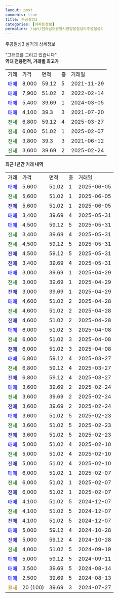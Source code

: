 ```yaml
---
layout: post
comments: true
title: 주공칠성3
categories: [아파트정보]
permalink: /apt/전라남도광양시광양읍칠성리주공칠성3
---
```


주공칠성3 실거래 상세정보

<script type="text/javascript">
  google.charts.load('current', {'packages':['line', 'corechart']});
  google.charts.setOnLoadCallback(drawChart);

  function drawChart() {
    var data = new google.visualization.DataTable();
    data.addColumn('date', '거래일');
    data.addColumn('number', "매매");
    data.addColumn('number', "전세");
    data.addColumn('number', "전매");

    data.addRows([[new Date(Date.parse("2025-06-05")), 5600, null, null], [new Date(Date.parse("2025-06-05")), null, 5600, null], [new Date(Date.parse("2025-06-05")), null, null, 5600], [new Date(Date.parse("2025-05-31")), 3400, null, null], [new Date(Date.parse("2025-05-31")), 4500, null, null], [new Date(Date.parse("2025-05-31")), null, 3400, null], [new Date(Date.parse("2025-05-31")), null, 4500, null], [new Date(Date.parse("2025-05-31")), null, null, 4500], [new Date(Date.parse("2025-05-31")), null, null, 3400], [new Date(Date.parse("2025-04-29")), 3000, null, null], [new Date(Date.parse("2025-04-29")), null, 3000, null], [new Date(Date.parse("2025-04-29")), null, null, 3000], [new Date(Date.parse("2025-04-28")), 4600, null, null], [new Date(Date.parse("2025-04-28")), null, 4600, null], [new Date(Date.parse("2025-04-28")), null, null, 4600], [new Date(Date.parse("2025-04-08")), 6000, null, null], [new Date(Date.parse("2025-04-08")), null, 6000, null], [new Date(Date.parse("2025-04-08")), null, null, 6000], [new Date(Date.parse("2025-03-27")), 6800, null, null], [new Date(Date.parse("2025-03-27")), null, 6800, null], [new Date(Date.parse("2025-03-27")), null, null, 6800], [new Date(Date.parse("2025-02-24")), 3600, null, null], [new Date(Date.parse("2025-02-24")), null, 3600, null], [new Date(Date.parse("2025-02-24")), null, null, 3600], [new Date(Date.parse("2025-02-23")), 3600, null, null], [new Date(Date.parse("2025-02-23")), null, 3600, null], [new Date(Date.parse("2025-02-23")), null, null, 3600], [new Date(Date.parse("2025-02-10")), 5000, null, null], [new Date(Date.parse("2025-02-10")), null, 5000, null], [new Date(Date.parse("2025-02-10")), null, null, 5000], [new Date(Date.parse("2025-02-07")), 6000, null, null], [new Date(Date.parse("2025-02-07")), null, 6000, null], [new Date(Date.parse("2025-02-07")), null, null, 6000], [new Date(Date.parse("2024-12-07")), 4100, null, null], [new Date(Date.parse("2024-12-07")), null, 4100, null], [new Date(Date.parse("2024-12-07")), null, null, 4100], [new Date(Date.parse("2024-10-28")), 5000, null, null], [new Date(Date.parse("2024-10-28")), null, null, 5000], [new Date(Date.parse("2024-09-19")), null, 4000, null], [new Date(Date.parse("2024-09-11")), 5000, null, null], [new Date(Date.parse("2024-08-14")), 3500, null, null], [new Date(Date.parse("2024-08-13")), 2500, null, null], [new Date(Date.parse("2024-07-27")), null, null, null]]);

    var options = {
      hAxis: {
        format: 'yyyy/MM/dd'
      },    
      lineWidth: 0,
      pointsVisible: true,    
      title: '최근 1년간 유형별 실거래가 분포',
      legend: { position: 'bottom' }
    };

    var formatter = new google.visualization.NumberFormat({pattern:'###,###'} );
    formatter.format(data, 1);
    formatter.format(data, 2);
    
    setTimeout(function() {
        var chart = new google.visualization.LineChart(document.getElementById('columnchart_material'));
        chart.draw(data, (options));
        document.getElementById('loading').style.display = 'none';
    }, 200);
  }
</script>


<div id="loading" style="z-index:20; display: block; margin-left: 0px">"그래프를 그리고 있습니다"</div>
<div id="columnchart_material" style="width: 95%; margin-left: 0px; display: block"></div>
<!-- contents start -->
<b>역대 전용면적, 거래별 최고가</b>
<table class="sortable">
    <tr>
      <td>거래</td>
      <td>가격</td>
      <td>면적</td>
      <td>층</td>
      <td>거래일</td>
    </tr>
        <tr>
          <td><a style="color: blue">매매</a></td>
          <td>8,000</td>
          <td>59.12</td>
          <td>5</td>
          <td>2021-11-29</td>
        </tr>            <tr>
          <td><a style="color: blue">매매</a></td>
          <td>7,900</td>
          <td>51.02</td>
          <td>2</td>
          <td>2022-02-14</td>
        </tr>            <tr>
          <td><a style="color: blue">매매</a></td>
          <td>5,400</td>
          <td>39.69</td>
          <td>1</td>
          <td>2024-03-05</td>
        </tr>            <tr>
          <td><a style="color: blue">매매</a></td>
          <td>4,100</td>
          <td>39.3</td>
          <td>3</td>
          <td>2021-07-20</td>
        </tr>        
        <tr>
              <td><a style="color: darkgreen">전세</a></td>
              <td>6,800</td>
              <td>59.12</td>
              <td>4</td>
              <td>2025-03-27</td>
            </tr>            <tr>
              <td><a style="color: darkgreen">전세</a></td>
              <td>6,000</td>
              <td>51.02</td>
              <td>1</td>
              <td>2025-02-07</td>
            </tr>            <tr>
              <td><a style="color: darkgreen">전세</a></td>
              <td>3,800</td>
              <td>39.3</td>
              <td>3</td>
              <td>2021-06-12</td>
            </tr>            <tr>
              <td><a style="color: darkgreen">전세</a></td>
              <td>3,600</td>
              <td>39.69</td>
              <td>2</td>
              <td>2025-02-24</td>
            </tr>        
    
</table>

<b>최근 1년간 거래 내역</b>

<table class="sortable">
    <tr>
      <td>거래</td>
      <td>가격</td>
      <td>면적</td>
      <td>층</td>
      <td>거래일</td>
    </tr>
    <tr>
      <td><a style="color: blue">매매</a></td>
      <td>5,600</td>
      <td>51.02</td>
      <td>1</td>
      <td>2025-06-05</td>
    </tr>          <tr>
      <td><a style="color: darkgreen">전세</a></td>
      <td>5,600</td>
      <td>51.02</td>
      <td>1</td>
      <td>2025-06-05</td>
    </tr>          <tr>
      <td><a style="color: darkblue">전매</a></td>
      <td>5,600</td>
      <td>51.02</td>
      <td>1</td>
      <td>2025-06-05</td>
    </tr>          <tr>
      <td><a style="color: blue">매매</a></td>
      <td>3,400</td>
      <td>39.69</td>
      <td>4</td>
      <td>2025-05-31</td>
    </tr>          <tr>
      <td><a style="color: blue">매매</a></td>
      <td>4,500</td>
      <td>59.12</td>
      <td>5</td>
      <td>2025-05-31</td>
    </tr>          <tr>
      <td><a style="color: darkgreen">전세</a></td>
      <td>3,400</td>
      <td>39.69</td>
      <td>4</td>
      <td>2025-05-31</td>
    </tr>          <tr>
      <td><a style="color: darkgreen">전세</a></td>
      <td>4,500</td>
      <td>59.12</td>
      <td>5</td>
      <td>2025-05-31</td>
    </tr>          <tr>
      <td><a style="color: darkblue">전매</a></td>
      <td>4,500</td>
      <td>59.12</td>
      <td>5</td>
      <td>2025-05-31</td>
    </tr>          <tr>
      <td><a style="color: darkblue">전매</a></td>
      <td>3,400</td>
      <td>39.69</td>
      <td>4</td>
      <td>2025-05-31</td>
    </tr>          <tr>
      <td><a style="color: blue">매매</a></td>
      <td>3,000</td>
      <td>39.69</td>
      <td>1</td>
      <td>2025-04-29</td>
    </tr>          <tr>
      <td><a style="color: darkgreen">전세</a></td>
      <td>3,000</td>
      <td>39.69</td>
      <td>1</td>
      <td>2025-04-29</td>
    </tr>          <tr>
      <td><a style="color: darkblue">전매</a></td>
      <td>3,000</td>
      <td>39.69</td>
      <td>1</td>
      <td>2025-04-29</td>
    </tr>          <tr>
      <td><a style="color: blue">매매</a></td>
      <td>4,600</td>
      <td>51.02</td>
      <td>2</td>
      <td>2025-04-28</td>
    </tr>          <tr>
      <td><a style="color: darkgreen">전세</a></td>
      <td>4,600</td>
      <td>51.02</td>
      <td>2</td>
      <td>2025-04-28</td>
    </tr>          <tr>
      <td><a style="color: darkblue">전매</a></td>
      <td>4,600</td>
      <td>51.02</td>
      <td>2</td>
      <td>2025-04-28</td>
    </tr>          <tr>
      <td><a style="color: blue">매매</a></td>
      <td>6,000</td>
      <td>51.02</td>
      <td>3</td>
      <td>2025-04-08</td>
    </tr>          <tr>
      <td><a style="color: darkgreen">전세</a></td>
      <td>6,000</td>
      <td>51.02</td>
      <td>3</td>
      <td>2025-04-08</td>
    </tr>          <tr>
      <td><a style="color: darkblue">전매</a></td>
      <td>6,000</td>
      <td>51.02</td>
      <td>3</td>
      <td>2025-04-08</td>
    </tr>          <tr>
      <td><a style="color: blue">매매</a></td>
      <td>6,800</td>
      <td>59.12</td>
      <td>4</td>
      <td>2025-03-27</td>
    </tr>          <tr>
      <td><a style="color: darkgreen">전세</a></td>
      <td>6,800</td>
      <td>59.12</td>
      <td>4</td>
      <td>2025-03-27</td>
    </tr>          <tr>
      <td><a style="color: darkblue">전매</a></td>
      <td>6,800</td>
      <td>59.12</td>
      <td>4</td>
      <td>2025-03-27</td>
    </tr>          <tr>
      <td><a style="color: blue">매매</a></td>
      <td>3,600</td>
      <td>39.69</td>
      <td>2</td>
      <td>2025-02-24</td>
    </tr>          <tr>
      <td><a style="color: darkgreen">전세</a></td>
      <td>3,600</td>
      <td>39.69</td>
      <td>2</td>
      <td>2025-02-24</td>
    </tr>          <tr>
      <td><a style="color: darkblue">전매</a></td>
      <td>3,600</td>
      <td>39.69</td>
      <td>2</td>
      <td>2025-02-24</td>
    </tr>          <tr>
      <td><a style="color: blue">매매</a></td>
      <td>3,600</td>
      <td>51.02</td>
      <td>5</td>
      <td>2025-02-23</td>
    </tr>          <tr>
      <td><a style="color: darkgreen">전세</a></td>
      <td>3,600</td>
      <td>51.02</td>
      <td>5</td>
      <td>2025-02-23</td>
    </tr>          <tr>
      <td><a style="color: darkblue">전매</a></td>
      <td>3,600</td>
      <td>51.02</td>
      <td>5</td>
      <td>2025-02-23</td>
    </tr>          <tr>
      <td><a style="color: blue">매매</a></td>
      <td>5,000</td>
      <td>51.02</td>
      <td>4</td>
      <td>2025-02-10</td>
    </tr>          <tr>
      <td><a style="color: darkgreen">전세</a></td>
      <td>5,000</td>
      <td>51.02</td>
      <td>4</td>
      <td>2025-02-10</td>
    </tr>          <tr>
      <td><a style="color: darkblue">전매</a></td>
      <td>5,000</td>
      <td>51.02</td>
      <td>4</td>
      <td>2025-02-10</td>
    </tr>          <tr>
      <td><a style="color: blue">매매</a></td>
      <td>6,000</td>
      <td>51.02</td>
      <td>1</td>
      <td>2025-02-07</td>
    </tr>          <tr>
      <td><a style="color: darkgreen">전세</a></td>
      <td>6,000</td>
      <td>51.02</td>
      <td>1</td>
      <td>2025-02-07</td>
    </tr>          <tr>
      <td><a style="color: darkblue">전매</a></td>
      <td>6,000</td>
      <td>51.02</td>
      <td>1</td>
      <td>2025-02-07</td>
    </tr>          <tr>
      <td><a style="color: blue">매매</a></td>
      <td>4,100</td>
      <td>51.02</td>
      <td>5</td>
      <td>2024-12-07</td>
    </tr>          <tr>
      <td><a style="color: darkgreen">전세</a></td>
      <td>4,100</td>
      <td>51.02</td>
      <td>5</td>
      <td>2024-12-07</td>
    </tr>          <tr>
      <td><a style="color: darkblue">전매</a></td>
      <td>4,100</td>
      <td>51.02</td>
      <td>5</td>
      <td>2024-12-07</td>
    </tr>          <tr>
      <td><a style="color: blue">매매</a></td>
      <td>5,000</td>
      <td>59.12</td>
      <td>4</td>
      <td>2024-10-28</td>
    </tr>          <tr>
      <td><a style="color: darkblue">전매</a></td>
      <td>5,000</td>
      <td>59.12</td>
      <td>4</td>
      <td>2024-10-28</td>
    </tr>          <tr>
      <td><a style="color: darkgreen">전세</a></td>
      <td>4,000</td>
      <td>51.02</td>
      <td>5</td>
      <td>2024-09-19</td>
    </tr>          <tr>
      <td><a style="color: blue">매매</a></td>
      <td>5,000</td>
      <td>59.12</td>
      <td>5</td>
      <td>2024-09-11</td>
    </tr>          <tr>
      <td><a style="color: blue">매매</a></td>
      <td>3,500</td>
      <td>39.69</td>
      <td>5</td>
      <td>2024-08-14</td>
    </tr>          <tr>
      <td><a style="color: blue">매매</a></td>
      <td>2,500</td>
      <td>39.69</td>
      <td>5</td>
      <td>2024-08-13</td>
    </tr>          <tr>
      <td><a style="color: darkgoldenrod">월세</a></td>
      <td>20 (100)</td>
      <td>39.69</td>
      <td>3</td>
      <td>2024-07-27</td>
    </tr>      </table>
<!-- contents end -->    

